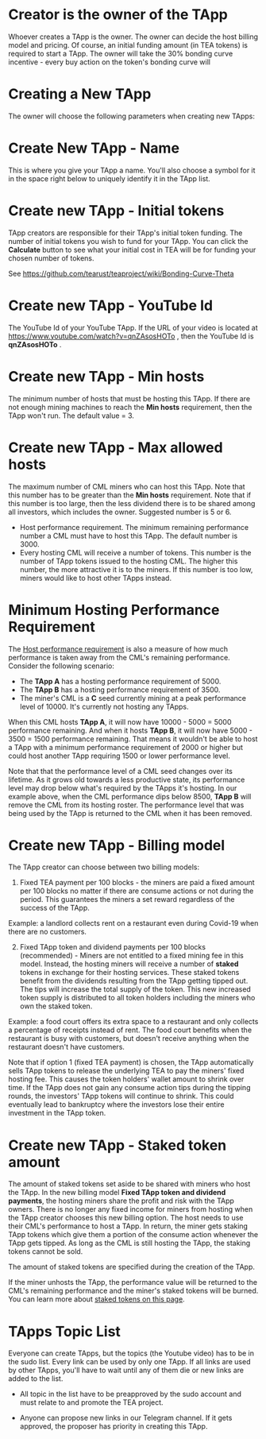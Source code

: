 # Creator is the owner of the TApp

Whoever creates a TApp is the owner. The owner can decide the host billing model and pricing. Of course, an initial funding amount (in TEA tokens) is required to start a TApp. The owner will take the 30% bonding curve incentive - every buy action on the token's bonding curve will 

# Creating a New TApp
The owner will choose the following parameters when creating new TApps:

# Create New TApp - Name
This is where you give your TApp a name. You'll also choose a symbol for it in the space right below to uniquely identify it in the TApp list.

# Create new TApp - Initial tokens
TApp creators are responsible for their TApp's initial token funding. The number of initial tokens you wish to fund for your TApp. You can click the **Calculate** button to see what your initial cost in TEA will be for funding your chosen number of tokens. 

See https://github.com/tearust/teaproject/wiki/Bonding-Curve-Theta

# Create new TApp - YouTube Id
The YouTube Id of your YouTube TApp. If the URL of your video is located at https://www.youtube.com/watch?v=qnZAsosHOTo , then the YouTube Id is **qnZAsosHOTo** .

# Create new TApp - Min hosts
The minimum number of hosts that must be hosting this TApp. If there are not enough mining machines to reach the **Min hosts** requirement, then the TApp won't run. The default value = 3.

# Create new TApp - Max allowed hosts 
The maximum number of CML miners who can host this TApp. Note that this number has to be greater than the **Min hosts** requirement. Note that if this number is too large, then the less dividend there is to be shared among all investors, which includes the owner. Suggested number is 5 or 6.

- Host performance requirement. The minimum remaining performance number a CML must have to host this TApp. The default number is 3000.
- Every hosting CML will receive a number of tokens. This number is the number of TApp tokens issued to the hosting CML. The higher this number, the more attractive it is to the miners. If this number is too low, miners would like to host other TApps instead.

# Minimum Hosting Performance Requirement
The [Host performance requirement](https://github.com/tearust/teaproject/wiki/Mining#host-performance-requirement) is also a measure of how much performance is taken away from the CML's remaining performance. Consider the following scenario:

- The **TApp A** has a hosting performance requirement of 5000.
- The **TApp B** has a hosting performance requirement of 3500.
- The miner's CML is a **C** seed currently mining at a peak performance level of 10000. It's currently not hosting any TApps.

When this CML hosts **TApp A**, it will now have 10000 - 5000 = 5000 performance remaining. And when it hosts **TApp B**, it will now have 5000 - 3500 = 1500 performance remaining. That means it wouldn't be able to host a TApp with a minimum performance requirement of 2000 or higher but could host another TApp requiring 1500 or lower performance level.

Note that that the performance level of a CML seed changes over its lifetime. As it grows old towards a less productive state, its performance level may drop below what's required by the TApps it's hosting. In our example above, when the CML performance dips below 8500, **TApp B** will remove the CML from its hosting roster. The performance level that was being used by the TApp is returned to the CML when it has been removed.

# Create new TApp - Billing model
The TApp creator can choose between two billing models:

1. Fixed TEA payment per 100 blocks - the miners are paid a fixed amount per 100 blocks no matter if there are consume actions or not during the period. This guarantees the miners a set reward regardless of the success of the TApp. 

Example: a landlord collects rent on a restaurant even during Covid-19 when there are no customers.

2. Fixed TApp token and dividend payments per 100 blocks (recommended) - Miners are not entitled to a fixed mining fee in this model. Instead, the hosting miners will receive a number of **staked** tokens in exchange for their hosting services. These staked tokens benefit from the dividends resulting from the TApp getting tipped out. The tips will increase the total supply of the token. This new increased token supply is distributed to all token holders including the miners who own the staked token.

Example: a food court offers its extra space to a restaurant and only collects a percentage of receipts instead of rent. The food court benefits when the restaurant is busy with customers, but doesn't receive anything when the restaurant doesn't have customers.

Note that if option 1 (fixed TEA payment) is chosen, the TApp automatically sells TApp tokens to release the underlying TEA to pay the miners' fixed hosting fee. This causes the token holders' wallet amount to shrink over time. If the TApp does not gain any consume action tips during the tipping rounds, the investors' TApp tokens will continue to shrink. This could eventually lead to bankruptcy where the investors lose their entire investment in the TApp token.

# Create new TApp - Staked token amount

The amount of staked tokens set aside to be shared with miners who host the TApp. In the new billing model **Fixed TApp token and dividend payments**, the hosting miners share the profit and risk with the TApp owners. There is no longer any fixed income for miners from hosting when the TApp creator chooses this new billing option. The host needs to use their CML's performance to host a TApp. In return, the miner gets staking TApp tokens which give them a portion of the consume action whenever the TApp gets tipped. As long as the CML is still hosting the TApp, the staking tokens cannot be sold.

The amount of staked tokens are specified during the creation of the TApp.

If the miner unhosts the TApp, the performance value will be returned to the CML's remaining performance and the miner's staked tokens will be burned. You can learn more about [staked tokens on this page](https://github.com/tearust/teaproject/wiki/Mining:-Staked-TApp-Tokens).

# TApps Topic List

Everyone can create TApps, but the topics (the Youtube video) has to be in the sudo list.
Every link can be used by only one TApp. If all links are used by other TApps, you'll have to wait until any of them die or new links are added to the list.

- All topic in the list have to be preapproved by the sudo account and  must relate to and promote the TEA project.

- Anyone can propose new links in our Telegram channel. If it gets approved, the proposer has priority in creating this TApp.

